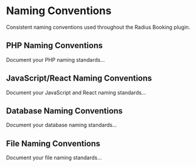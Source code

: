 # Naming Conventions

Consistent naming conventions used throughout the Radius Booking plugin.

## PHP Naming Conventions

Document your PHP naming standards...

## JavaScript/React Naming Conventions

Document your JavaScript and React naming standards...

## Database Naming Conventions

Document your database naming standards...

## File Naming Conventions

Document your file naming standards...